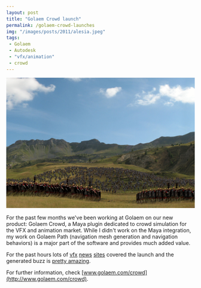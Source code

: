```yaml
---
layout: post
title: "Golaem Crowd launch"
permalink: /golaem-crowd-launches
img: "/images/posts/2011/alesia.jpeg"
tags:
 - Golaem
 - Autodesk
 - "vfx/animation"
 - crowd
---
```


![Golaem Crowd](/images/posts/2011/alesia.jpeg)

For the past few months we've been working at Golaem on our new product: Golaem Crowd, a Maya plugin dedicated to crowd simulation for the VFX and animation market. While I didn't work on the Maya integration, my work on Golaem Path (navigation mesh generation and navigation behaviors) is a major part of the software and provides much added value.

For the past hours lots of [vfx](http://www.vizworld.com/2011/04/golaem-launches-golaem-crowd-fmx/) [news](http://www.cgrecord.net/2011/04/golaem-crowd-for-autodesk-maya-released.html) [sites](http://www.cgchannel.com/2011/04/golaem-launches-new-high-end-crowd-simulator/) covered the launch and the generated buzz is [pretty amazing](http://twitter.com/#!/search/golaem%20crowd).

For further information, check [www.golaem.com/crowd](http://www.golaem.com/crowd).